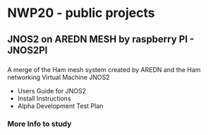 # NWP20 - public projects

## JNOS2 on AREDN MESH by raspberry PI - JNOS2PI

###
A merge of the Ham mesh system created by AREDN and the Ham networking Virtual Machine JNOS2
+ Users Guide for JNOS2
+ Install Instructions
+ Alpha Development Test Plan

### More Info to study
